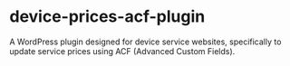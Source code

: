 # device-prices-acf-plugin
A WordPress plugin designed for device service websites, specifically to update service prices using ACF (Advanced Custom Fields).
